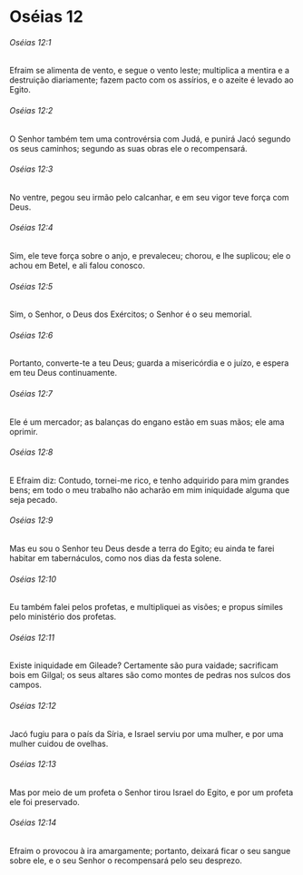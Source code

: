 # Oséias 12

###### Oséias 12:1

Efraim se alimenta de vento, e segue o vento leste; multiplica a mentira e a destruição diariamente; fazem pacto com os assírios, e o azeite é levado ao Egito.

###### Oséias 12:2

O Senhor também tem uma controvérsia com Judá, e punirá Jacó segundo os seus caminhos; segundo as suas obras ele o recompensará.

###### Oséias 12:3

No ventre, pegou seu irmão pelo calcanhar, e em seu vigor teve força com Deus.

###### Oséias 12:4

Sim, ele teve força sobre o anjo, e prevaleceu; chorou, e lhe suplicou; ele o achou em Betel, e ali falou conosco.

###### Oséias 12:5

Sim, o Senhor, o Deus dos Exércitos; o Senhor é o seu memorial.

###### Oséias 12:6

Portanto, converte-te a teu Deus; guarda a misericórdia e o juízo, e espera em teu Deus continuamente.

###### Oséias 12:7

Ele é um mercador; as balanças do engano estão em suas mãos; ele ama oprimir.

###### Oséias 12:8

E Efraim diz: Contudo, tornei-me rico, e tenho adquirido para mim grandes bens; em todo o meu trabalho não acharão em mim iniquidade alguma que seja pecado.

###### Oséias 12:9

Mas eu sou o Senhor teu Deus desde a terra do Egito; eu ainda te farei habitar em tabernáculos, como nos dias da festa solene.

###### Oséias 12:10

Eu também falei pelos profetas, e multipliquei as visões; e propus símiles pelo ministério dos profetas.

###### Oséias 12:11

Existe iniquidade em Gileade? Certamente são pura vaidade; sacrificam bois em Gilgal; os seus altares são como montes de pedras nos sulcos dos campos.

###### Oséias 12:12

Jacó fugiu para o país da Síria, e Israel serviu por uma mulher, e por uma mulher cuidou de ovelhas.

###### Oséias 12:13

Mas por meio de um profeta o Senhor tirou Israel do Egito, e por um profeta ele foi preservado.

###### Oséias 12:14

Efraim o provocou à ira amargamente; portanto, deixará ficar o seu sangue sobre ele, e o seu Senhor o recompensará pelo seu desprezo.

